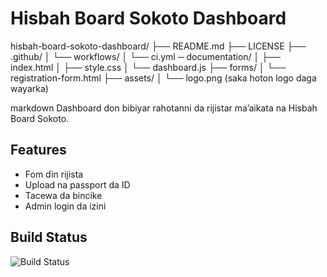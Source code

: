 # Hisbah Board Sokoto Dashboard
hisbah-board-sokoto-dashboard/
├── README.md
├── LICENSE
├── .github/
│   └── workflows/
│       └── ci.yml
─ documentation/
│   ├── index.html
│   ├── style.css
│   └── dashboard.js
├── forms/
│   └── registration-form.html
├── assets/
│   └── logo.png (saka hoton logo daga wayarka)

markdown 
Dashboard don bibiyar rahotanni da rijistar ma’aikata na Hisbah Board Sokoto.

## Features
- Fom ɗin rijista
- Upload na passport da ID
- Tacewa da bincike
- Admin login da izini

## Build Status
![Build Status](https://img.shields.io/github/actions/workflow/status/yourusername/hisbah-board-sokoto-dashboard/ci.yml)
